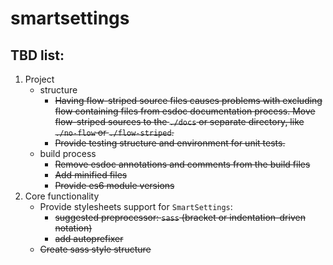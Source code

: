 # smartsettings

## TBD list:
1. Project 
    - structure
        - ~~Having flow-striped source files causes problems with excluding flow containing files from esdoc documentation process. Move flow-striped sources to the `./docs` or separate directory, like `./no-flow` or `./flow-striped`.~~
        - ~~Provide testing structure and environment for unit tests.~~
    - build process
        - ~~Remove esdoc annotations and comments from the build files~~
        - ~~Add minified files~~
        - ~~Provide es6 module versions~~
2. Core functionality
    - Provide stylesheets support for `SmartSettings`:
        - ~~suggested preprocessor: `sass` (bracket or indentation-driven notation)~~
        - ~~add autoprefixer~~
    - ~~Create sass style structure~~